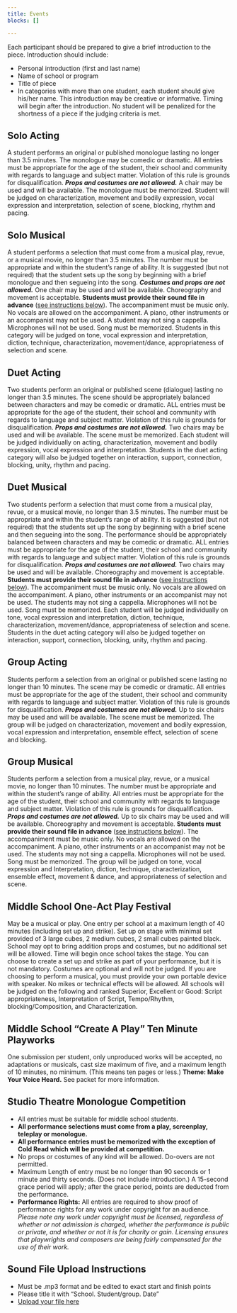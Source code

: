 ```yaml
---
title: Events
blocks: []

---
```

Each participant should be prepared to give a brief introduction to the piece. Introduction should include:

* Personal introduction (first and last name)
* Name of school or program
* Title of piece
* In categories with more than one student, each student should give his/her name. This introduction may be creative or informative. Timing will begin after the introduction. No student will be penalized for the shortness of a piece if the judging criteria is met.

## Solo Acting

A student performs an original or published monologue lasting no longer than 3.5 minutes. The monologue may be comedic or dramatic. All entries must be appropriate for the age of the student, their school and community with regards to language and subject matter. Violation of this rule is grounds for disqualification. **_Props and costumes are not allowed._** A chair may be used and will be available. The monologue must be memorized. Student will be judged on characterization, movement and bodily expression, vocal expression and interpretation, selection of scene, blocking, rhythm and pacing.

## Solo Musical

A student performs a selection that must come from a musical play, revue, or a musical movie, no longer than 3.5 minutes. The number must be appropriate and within the student’s range of ability. It is suggested (but not required) that the student sets up the song by beginning with a brief monologue and then segueing into the song. **_Costumes and props are not allowed._** One chair may be used and will be available. Choreography and movement is acceptable. **Students must provide their sound file in advance** ([see instructions below](#sound-file-upload-instructions)). The accompaniment must be music only. No vocals are allowed on the accompaniment. A piano, other instruments or an accompanist may not be used. A student may not sing a cappella. Microphones will not be used. Song must be memorized. Students in this category will be judged on tone, vocal expression and interpretation, diction, technique, characterization, movement/dance, appropriateness of selection and scene.

## Duet Acting

Two students perform an original or published scene (dialogue) lasting no longer than 3.5 minutes. The scene should be appropriately balanced between characters and may be comedic or dramatic. ALL entries must be appropriate for the age of the student, their school and community with regards to language and subject matter. Violation of this rule is grounds for disqualification. **_Props and costumes are not allowed._** Two chairs may be used and will be available. The scene must be memorized. Each student will be judged individually on acting, characterization, movement and bodily expression, vocal expression and interpretation. Students in the duet acting category will also be judged together on interaction, support, connection, blocking, unity, rhythm and pacing.

## Duet Musical

Two students perform a selection that must come from a musical play, revue, or a musical movie, no longer than 3.5 minutes. The number must be appropriate and within the student’s range of ability. It is suggested (but not required) that the students set up the song by beginning with a brief scene and then segueing into the song. The performance should be appropriately balanced between characters and may be comedic or dramatic. ALL entries must be appropriate for the age of the student, their school and community with regards to language and subject matter. Violation of this rule is grounds for disqualification. **_Props and costumes are not allowed._** Two chairs may be used and will be available. Choreography and movement is acceptable. **Students must provide their sound file in advance** ([see instructions below](#sound-file-upload-instructions)). The accompaniment must be music only. No vocals are allowed on the accompaniment. A piano, other instruments or an accompanist may not be used. The students may not sing a cappella. Microphones will not be used. Song must be memorized. Each student will be judged individually on tone, vocal expression and interpretation, diction, technique, characterization, movement/dance, appropriateness of selection and scene. Students in the duet acting category will also be judged together on interaction, support, connection, blocking, unity, rhythm and pacing.

## Group Acting 

Students perform a selection from an original or published scene lasting no longer than 10 minutes. The scene may be comedic or dramatic. All entries must be appropriate for the age of the student, their school and community with regards to language and subject matter. Violation of this rule is grounds for disqualification. **_Props and costumes are not allowed._** Up to six chairs may be used and will be available. The scene must be memorized. The group will be judged on characterization, movement and bodily expression, vocal expression and interpretation, ensemble effect, selection of scene and blocking.

## Group Musical

Students perform a selection from a musical play, revue, or a musical movie, no longer than 10 minutes. The number must be appropriate and within the student’s range of ability. All entries must be appropriate for the age of the student, their school and community with regards to language and subject matter. Violation of this rule is grounds for disqualification. **_Props and costumes are not allowed._** Up to six chairs may be used and will be available. Choreography and movement is acceptable. **Students must provide their sound file in advance** ([see instructions below](#sound-file-upload-instructions)). The accompaniment must be music only. No vocals are allowed on the accompaniment. A piano, other instruments or an accompanist may not be used. The students may not sing a cappella. Microphones will not be used. Song must be memorized. The group will be judged on tone, vocal expression and Interpretation, diction, technique, characterization, ensemble effect, movement & dance, and appropriateness of selection and scene.

## Middle School One-Act Play Festival

May be a musical or play. One entry per school at a maximum length of 40 minutes (including set up and strike). Set up on stage with minimal set provided of 3 large cubes, 2 medium cubes, 2 small cubes painted black. School may opt to bring addition props and costumes, but no additional set will be allowed. Time will begin once school takes the stage. You can choose to create a set up and strike as part of your performance, but it is not mandatory. Costumes are optional and will not be judged. If you are choosing to perform a musical, you must provide your own portable device with speaker. No mikes or technical effects will be allowed. All schools will be judged on the following and ranked Superior, Excellent or Good: Script appropriateness, Interpretation of Script, Tempo/Rhythm, blocking/Composition, and Characterization.

## Middle School “Create A Play” Ten Minute Playworks

One submission per student, only unproduced works will be accepted, no adaptations or musicals, cast size maximum of five, and a maximum length of 10 minutes, no minimum. (This means ten pages or less.) **Theme: Make Your Voice Heard.** See packet for more information.

## Studio Theatre Monologue Competition

* All entries must be suitable for middle school students. 
* **All performance selections must come from a play, screenplay, teleplay or monologue.**
* **All performance entries must be memorized with the exception of Cold Read which will be provided at competition.**
* No props or costumes of any kind will be allowed. Do-overs are not permitted.
* Maximum Length of entry must be no longer than 90 seconds or 1 minute and thirty seconds. (Does not include introduction.) A 15-second grace period will apply; after the grace period, points are deducted from the performance.
* **Performance Rights:** All entries are required to show proof of performance rights for any work under copyright for an audience. _Please note any work under copyright must be licensed, regardless of whether or not admission is charged, whether the performance is public or private, and whether or not it is for charity or gain. Licensing ensures that playwrights and composers are being fairly compensated for the use of their work._

## Sound File Upload Instructions

* Must be .mp3 format and be edited to exact start and finish points
* Please title it with “School. Student/group. Date”
* [Upload your file here](https://drive.google.com/drive/folders/1A1fXay_RAcddYv3OF0Pgt8oqlpfPmG66 "TFY Festival 2020 Audio Files")
